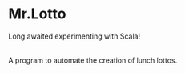 # Mr.Lotto

Long awaited experimenting with Scala! <br><br>

A program to automate the creation of lunch lottos. 
